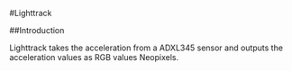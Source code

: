 #Lighttrack

##Introduction

Lighttrack takes the acceleration from a ADXL345 sensor and outputs the acceleration values as RGB values Neopixels.
